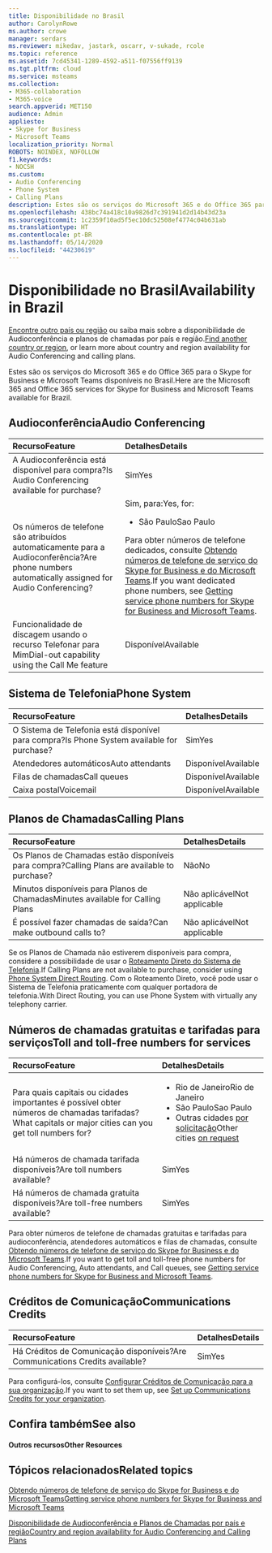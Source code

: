 ```yaml
---
title: Disponibilidade no Brasil
author: CarolynRowe
ms.author: crowe
manager: serdars
ms.reviewer: mikedav, jastark, oscarr, v-sukade, rcole
ms.topic: reference
ms.assetid: 7cd45341-1289-4592-a511-f07556ff9139
ms.tgt.pltfrm: cloud
ms.service: msteams
ms.collection:
- M365-collaboration
- M365-voice
search.appverid: MET150
audience: Admin
appliesto:
- Skype for Business
- Microsoft Teams
localization_priority: Normal
ROBOTS: NOINDEX, NOFOLLOW
f1.keywords:
- NOCSH
ms.custom:
- Audio Conferencing
- Phone System
- Calling Plans
description: Estes são os serviços do Microsoft 365 e do Office 365 para o Skype for Business e Microsoft Teams disponíveis no Brasil.
ms.openlocfilehash: 438bc74a418c10a9826d7c391941d2d14b43d23a
ms.sourcegitcommit: 1c2359f10ad5f5ec10dc52508ef4774c04b631ab
ms.translationtype: HT
ms.contentlocale: pt-BR
ms.lasthandoff: 05/14/2020
ms.locfileid: "44230619"
---
```

# <a name="availability-in-brazil"></a><span data-ttu-id="345c5-103">Disponibilidade no Brasil</span><span class="sxs-lookup"><span data-stu-id="345c5-103">Availability in Brazil</span></span>

<span data-ttu-id="345c5-104">[Encontre outro país ou região](country-and-region-availability-for-audio-conferencing-and-calling-plans.md) ou saiba mais sobre a disponibilidade de Audioconferência e planos de chamadas por país e região.</span><span class="sxs-lookup"><span data-stu-id="345c5-104">[Find another country or region](country-and-region-availability-for-audio-conferencing-and-calling-plans.md), or learn more about country and region availability for Audio Conferencing and calling plans.</span></span>

<span data-ttu-id="345c5-105">Estes são os serviços do Microsoft 365 e do Office 365 para o Skype for Business e Microsoft Teams disponíveis no Brasil.</span><span class="sxs-lookup"><span data-stu-id="345c5-105">Here are the Microsoft 365 and Office 365 services for Skype for Business and Microsoft Teams available for Brazil.</span></span>
  
## <a name="audio-conferencing"></a><span data-ttu-id="345c5-106">Audioconferência</span><span class="sxs-lookup"><span data-stu-id="345c5-106">Audio Conferencing</span></span>

|<span data-ttu-id="345c5-107">**Recurso**</span><span class="sxs-lookup"><span data-stu-id="345c5-107">**Feature**</span></span>|<span data-ttu-id="345c5-108">**Detalhes**</span><span class="sxs-lookup"><span data-stu-id="345c5-108">**Details**</span></span>|
|:-----|:-----|
|<span data-ttu-id="345c5-109">A Audioconferência está disponível para compra?</span><span class="sxs-lookup"><span data-stu-id="345c5-109">Is Audio Conferencing available for purchase?</span></span>  <br/> |<span data-ttu-id="345c5-110">Sim</span><span class="sxs-lookup"><span data-stu-id="345c5-110">Yes</span></span>  <br/> |
|<span data-ttu-id="345c5-111">Os números de telefone são atribuídos automaticamente para a Audioconferência?</span><span class="sxs-lookup"><span data-stu-id="345c5-111">Are phone numbers automatically assigned for Audio Conferencing?</span></span>  <br/> |<span data-ttu-id="345c5-112">Sim, para:</span><span class="sxs-lookup"><span data-stu-id="345c5-112">Yes, for:</span></span><br/><ul><li> <span data-ttu-id="345c5-113">São Paulo</span><span class="sxs-lookup"><span data-stu-id="345c5-113">Sao Paulo</span></span></ul><span data-ttu-id="345c5-114">Para obter números de telefone dedicados, consulte [Obtendo números de telefone de serviço do Skype for Business e do Microsoft Teams](/microsoftteams/getting-service-phone-numbers).</span><span class="sxs-lookup"><span data-stu-id="345c5-114">If you want dedicated phone numbers, see [Getting service phone numbers for Skype for Business and Microsoft Teams](/microsoftteams/getting-service-phone-numbers).</span></span>  <br/> |
|<span data-ttu-id="345c5-115">Funcionalidade de discagem usando o recurso Telefonar para Mim</span><span class="sxs-lookup"><span data-stu-id="345c5-115">Dial-out capability using the Call Me feature</span></span>  <br/> |<span data-ttu-id="345c5-116">Disponível</span><span class="sxs-lookup"><span data-stu-id="345c5-116">Available</span></span>  <br/> |
   
## <a name="phone-system"></a><span data-ttu-id="345c5-117">Sistema de Telefonia</span><span class="sxs-lookup"><span data-stu-id="345c5-117">Phone System</span></span>

|<span data-ttu-id="345c5-118">**Recurso**</span><span class="sxs-lookup"><span data-stu-id="345c5-118">**Feature**</span></span>|<span data-ttu-id="345c5-119">**Detalhes**</span><span class="sxs-lookup"><span data-stu-id="345c5-119">**Details**</span></span>|
|:-----|:-----|
|<span data-ttu-id="345c5-120">O Sistema de Telefonia está disponível para compra?</span><span class="sxs-lookup"><span data-stu-id="345c5-120">Is Phone System available for purchase?</span></span>  <br/> |<span data-ttu-id="345c5-121">Sim</span><span class="sxs-lookup"><span data-stu-id="345c5-121">Yes</span></span>  <br/> |
| <span data-ttu-id="345c5-122">Atendedores automáticos</span><span class="sxs-lookup"><span data-stu-id="345c5-122">Auto attendants</span></span> <br/> |<span data-ttu-id="345c5-123">Disponível</span><span class="sxs-lookup"><span data-stu-id="345c5-123">Available</span></span>  <br/> |
|<span data-ttu-id="345c5-124">Filas de chamadas</span><span class="sxs-lookup"><span data-stu-id="345c5-124">Call queues</span></span>  <br/> |<span data-ttu-id="345c5-125">Disponível</span><span class="sxs-lookup"><span data-stu-id="345c5-125">Available</span></span>  <br/> |
|<span data-ttu-id="345c5-126">Caixa postal</span><span class="sxs-lookup"><span data-stu-id="345c5-126">Voicemail</span></span>  <br/> |<span data-ttu-id="345c5-127">Disponível</span><span class="sxs-lookup"><span data-stu-id="345c5-127">Available</span></span>  <br/> |
   
## <a name="calling-plans"></a><span data-ttu-id="345c5-128">Planos de Chamadas</span><span class="sxs-lookup"><span data-stu-id="345c5-128">Calling Plans</span></span>

|<span data-ttu-id="345c5-129">**Recurso**</span><span class="sxs-lookup"><span data-stu-id="345c5-129">**Feature**</span></span>|<span data-ttu-id="345c5-130">**Detalhes**</span><span class="sxs-lookup"><span data-stu-id="345c5-130">**Details**</span></span>|
|:-----|:-----|
|<span data-ttu-id="345c5-131">Os Planos de Chamadas estão disponíveis para compra?</span><span class="sxs-lookup"><span data-stu-id="345c5-131">Calling Plans are available to purchase?</span></span>  <br/> |<span data-ttu-id="345c5-132">Não</span><span class="sxs-lookup"><span data-stu-id="345c5-132">No</span></span>  <br/> |
|<span data-ttu-id="345c5-133">Minutos disponíveis para Planos de Chamadas</span><span class="sxs-lookup"><span data-stu-id="345c5-133">Minutes available for Calling Plans</span></span>  <br/> |<span data-ttu-id="345c5-134">Não aplicável</span><span class="sxs-lookup"><span data-stu-id="345c5-134">Not applicable</span></span>  <br/> |
|<span data-ttu-id="345c5-135">É possível fazer chamadas de saída?</span><span class="sxs-lookup"><span data-stu-id="345c5-135">Can make outbound calls to?</span></span>  <br/> |<span data-ttu-id="345c5-136">Não aplicável</span><span class="sxs-lookup"><span data-stu-id="345c5-136">Not applicable</span></span>  <br/> |

<span data-ttu-id="345c5-137">Se os Planos de Chamada não estiverem disponíveis para compra, considere a possibilidade de usar o [Roteamento Direto do Sistema de Telefonia](../direct-routing-landing-page.md).</span><span class="sxs-lookup"><span data-stu-id="345c5-137">If Calling Plans are not available to purchase, consider using [Phone System Direct Routing](../direct-routing-landing-page.md).</span></span> <span data-ttu-id="345c5-138">Com o Roteamento Direto, você pode usar o Sistema de Telefonia praticamente com qualquer portadora de telefonia.</span><span class="sxs-lookup"><span data-stu-id="345c5-138">With Direct Routing, you can use Phone System with virtually any telephony carrier.</span></span>
   
## <a name="toll-and-toll-free-numbers-for-services"></a><span data-ttu-id="345c5-139">Números de chamadas gratuitas e tarifadas para serviços</span><span class="sxs-lookup"><span data-stu-id="345c5-139">Toll and toll-free numbers for services</span></span>

|<span data-ttu-id="345c5-140">**Recurso**</span><span class="sxs-lookup"><span data-stu-id="345c5-140">**Feature**</span></span>|<span data-ttu-id="345c5-141">**Detalhes**</span><span class="sxs-lookup"><span data-stu-id="345c5-141">**Details**</span></span>|
|:-----|:-----|
|<span data-ttu-id="345c5-142">Para quais capitais ou cidades importantes é possível obter números de chamadas tarifadas?</span><span class="sxs-lookup"><span data-stu-id="345c5-142">What capitals or major cities can you get toll numbers for?</span></span>  <br/> | <ul><li><span data-ttu-id="345c5-143">Rio de Janeiro</span><span class="sxs-lookup"><span data-stu-id="345c5-143">Rio de Janeiro</span></span> <li>  <span data-ttu-id="345c5-144">São Paulo</span><span class="sxs-lookup"><span data-stu-id="345c5-144">Sao Paulo</span></span> <li><span data-ttu-id="345c5-145">Outras cidades [por solicitação](../manage-phone-numbers-for-your-organization/contact-pstn-service-desk.md)</span><span class="sxs-lookup"><span data-stu-id="345c5-145">Other cities [on request](../manage-phone-numbers-for-your-organization/contact-pstn-service-desk.md)</span></span></ul> |
|<span data-ttu-id="345c5-146">Há números de chamada tarifada disponíveis?</span><span class="sxs-lookup"><span data-stu-id="345c5-146">Are toll numbers available?</span></span>  <br/> |<span data-ttu-id="345c5-147">Sim</span><span class="sxs-lookup"><span data-stu-id="345c5-147">Yes</span></span>  <br/> |
|<span data-ttu-id="345c5-148">Há números de chamada gratuita disponíveis?</span><span class="sxs-lookup"><span data-stu-id="345c5-148">Are toll-free numbers available?</span></span>  <br/> |<span data-ttu-id="345c5-149">Sim</span><span class="sxs-lookup"><span data-stu-id="345c5-149">Yes</span></span>  <br/> |
   
 <span data-ttu-id="345c5-150">Para obter números de telefone de chamadas gratuitas e tarifadas para audioconferência, atendedores automáticos e filas de chamadas, consulte [Obtendo números de telefone de serviço do Skype for Business e do Microsoft Teams](/microsoftteams/getting-service-phone-numbers).</span><span class="sxs-lookup"><span data-stu-id="345c5-150">If you want to get toll and toll-free phone numbers for Audio Conferencing, Auto attendants, and Call queues, see [Getting service phone numbers for Skype for Business and Microsoft Teams](/microsoftteams/getting-service-phone-numbers).</span></span>
  
## <a name="communications-credits"></a><span data-ttu-id="345c5-151">Créditos de Comunicação</span><span class="sxs-lookup"><span data-stu-id="345c5-151">Communications Credits</span></span>

|<span data-ttu-id="345c5-152">**Recurso**</span><span class="sxs-lookup"><span data-stu-id="345c5-152">**Feature**</span></span>|<span data-ttu-id="345c5-153">**Detalhes**</span><span class="sxs-lookup"><span data-stu-id="345c5-153">**Details**</span></span>|
|:-----|:-----|
|<span data-ttu-id="345c5-154">Há Créditos de Comunicação disponíveis?</span><span class="sxs-lookup"><span data-stu-id="345c5-154">Are Communications Credits available?</span></span>  <br/> |<span data-ttu-id="345c5-155">Sim</span><span class="sxs-lookup"><span data-stu-id="345c5-155">Yes</span></span>  <br/> |
   
<span data-ttu-id="345c5-156">Para configurá-los, consulte [Configurar Créditos de Comunicação para a sua organização](../set-up-communications-credits-for-your-organization.md).</span><span class="sxs-lookup"><span data-stu-id="345c5-156">If you want to set them up, see [Set up Communications Credits for your organization](../set-up-communications-credits-for-your-organization.md).</span></span>
  
## <a name="see-also"></a><span data-ttu-id="345c5-157">Confira também</span><span class="sxs-lookup"><span data-stu-id="345c5-157">See also</span></span>

#### <a name="other-resources"></a><span data-ttu-id="345c5-158">Outros recursos</span><span class="sxs-lookup"><span data-stu-id="345c5-158">Other Resources</span></span>

## <a name="related-topics"></a><span data-ttu-id="345c5-159">Tópicos relacionados</span><span class="sxs-lookup"><span data-stu-id="345c5-159">Related topics</span></span>

[<span data-ttu-id="345c5-160">Obtendo números de telefone de serviço do Skype for Business e do Microsoft Teams</span><span class="sxs-lookup"><span data-stu-id="345c5-160">Getting service phone numbers for Skype for Business and Microsoft Teams</span></span>](/microsoftteams/getting-service-phone-numbers)

[<span data-ttu-id="345c5-161">Disponibilidade de Audioconferência e Planos de Chamadas por país e região</span><span class="sxs-lookup"><span data-stu-id="345c5-161">Country and region availability for Audio Conferencing and Calling Plans</span></span>](country-and-region-availability-for-audio-conferencing-and-calling-plans.md)

